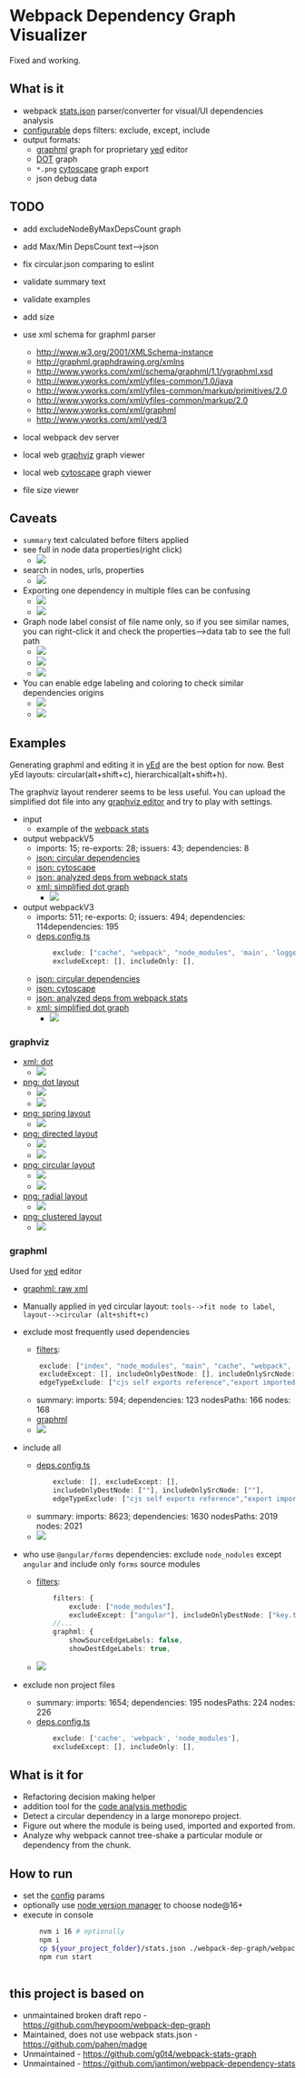 # Webpack Dependency Graph Visualizer

Fixed and working.

## What is it

 * webpack [stats.json](https://webpack.js.org/api/stats) parser/converter for visual/UI dependencies analysis
 * [configurable](./deps.config.ts) deps filters: exclude, except, include
 * output formats:
    * [graphml](http://graphml.graphdrawing.org/) graph for proprietary [yed](https://www.yworks.com/products/yed/download) editor
    * [DOT](https://github.com/glejeune/node-graphviz) graph
    * `*.png` [cytoscape](https://cytoscape.org/) graph export
    * json debug data

## TODO

 * add excludeNodeByMaxDepsCount graph
 * add Max/Min DepsCount text-->json
 * fix circular.json comparing to eslint
 * validate summary text
 * validate examples
 * add size

 * use xml schema for graphml parser
    * http://www.w3.org/2001/XMLSchema-instance
    * http://graphml.graphdrawing.org/xmlns 
    * http://www.yworks.com/xml/schema/graphml/1.1/ygraphml.xsd
    * http://www.yworks.com/xml/yfiles-common/1.0/java
    * http://www.yworks.com/xml/yfiles-common/markup/primitives/2.0
    * http://www.yworks.com/xml/yfiles-common/markup/2.0
    * http://www.yworks.com/xml/graphml
    * http://www.yworks.com/xml/yed/3
 * local webpack dev server
 * local web [graphviz](http://magjac.com/graphviz-visual-editor/) graph viewer
 * local web [cytoscape](https://js.cytoscape.org) graph viewer
 * file size viewer

## Caveats

 * `summary` text calculated before filters applied
 * see full in node data properties(right click)
    * ![](./doc/graphml_yed_data.jpg)
 * search in nodes, urls, properties
    * ![](./doc/graphml_yed_search.jpg)
 * Exporting one dependency in multiple files can be confusing
    * ![](./doc/graphml_re-export_code.jpg)
    * ![](./doc/graphml_key_properties.jpg)
 * Graph node label consist of file name only, so if you see similar names, you can right-click it and check the properties-->data tab to see the full path
    * ![](./doc/graphml_index_properties_1.jpg)
    * ![](./doc/graphml_index_properties_2.jpg)
    * ![](./doc/graphml_index_properties_3.jpg)
 * You can enable edge labeling and coloring to check similar dependencies origins
    * ![](./doc/graphml_edge_label_1.jpg)
    * ![](./doc/graphml_edge_label_2.jpg)

## Examples

Generating graphml and editing it in [yEd](https://www.yworks.com/products/yed/download) are the best option for now. Best yEd layouts: circular(alt+shift+c), hierarchical(alt+shift+h).

The graphviz layout renderer seems to be less useful. You can upload the simplified dot file into any [graphviz editor](http://magjac.com/graphviz-visual-editor/) and try to play with settings.

 * input
    * example of the [webpack stats](./doc/webpack-stats.zip)
 * output webpackV5
    * imports: 15; re-exports: 28; issuers: 43; dependencies: 8
    * [json: circular dependencies](./graph-output/webpackV5/circular.json)
    * [json: cytoscape](./graph-output/webpackV5/cytoscape.json)
    * [json: analyzed deps from webpack stats](./graph-output/webpackV5/deps.json)
    * [xml: simplified dot graph](./graph-output/webpackV5/graph_simplified.dot)
        * ![](./doc/graphviz_dot_simplified.jpg)
 * output webpackV3
    * imports: 511; re-exports: 0; issuers: 494; dependencies: 114dependencies: 195
    * [deps.config.ts](./deps.config.ts)
        ```ts
            exclude: ["cache", "webpack", "node_modules", 'main', 'logger', 'index', 'profile', 'config', 'platform','settings', 'popup', 'app', 'confirm', 'analytics', 'theme', 'error', 'home'],
            excludeExcept: [], includeOnly: [],
        ```
    * [json: circular dependencies](./graph-output/circular.json)
    * [json: cytoscape](./graph-output/cytoscape.json)
    * [json: analyzed deps from webpack stats](./graph-output/deps.json)
    * [xml: simplified dot graph](./graph-output/graph_simplified.dot)
        * ![](./doc/graphviz_dot_simplified.jpg)

### graphviz

* [xml: dot](./graph-output/graphviz.dot)
    * ![](./doc/graphviz_dot.jpg)
* [png: dot layout](./graph-output/graphviz_dot.png)
    * ![](./doc/graphviz_dot_layout.jpg)
    * ![](./doc/graphviz_dot_layout_full.jpg)
* [png: spring layout](./graph-output/graphviz_spring.png)
    * ![](./doc/graphviz_spring_layout.jpg)
* [png: directed layout](./graph-output/graphviz_directed.png)
    * ![](./doc/graphviz_directed_layout.jpg)
    * ![](./doc/graphviz_directed_layout_full.jpg)
* [png: circular layout](./graph-output/graphviz_circular.png)
    * ![](./doc/graphviz_circle_layout.jpg)
    * ![](./doc/graphviz_circle_layout_full.jpg)
* [png: radial layout](./graph-output/graphviz_radial.png)
    * ![](./doc/graphviz_radial_layout.jpg)
* [png: clustered layout](./graph-output/graphviz_clustered.png)
    * ![](./doc/graphviz_clustered_layout.jpg)

### graphml

Used for [yed](https://www.yworks.com/products/yed) editor

 * [graphml: raw xml](./graph-output/deps.graphml)
 * Manually applied in yed circular layout: `tools-->fit node to label`, `layout-->circular (alt+shift+c)`

 * exclude most frequently used dependencies
    * [filters](./deps.config.ts):
    ```ts
		exclude: ["index", "node_modules", "main", "cache", "webpack", "logger", "profile", "config", "platform", "settings", "popup", "confirm", "analytics", "theme", "error",],
		excludeExcept: [], includeOnlyDestNode: [], includeOnlySrcNode: [],
		edgeTypeExclude: ["cjs self exports reference","export imported specifier",],
    ```
    * summary: imports: 594; dependencies: 123 nodesPaths: 166 nodes: 168
    * [graphml](./graph-output/deps_circular.graphml)
    * ![](./doc/graphml_except.jpg)
 * include all
    * [deps.config.ts](./deps.config.ts)
        ```ts
            exclude: [], excludeExcept: [],
            includeOnlyDestNode: [""], includeOnlySrcNode: [""],
		    edgeTypeExclude: ["cjs self exports reference","export imported specifier"],
        ```
    * summary: imports: 8623; dependencies: 1630 nodesPaths: 2019 nodes: 2021
    * ![](./doc/graphml_all.jpg)
 * who use `@angular/forms` dependencies: exclude `node_nodules` except `angular` and include only `forms` source modules
    * [filters](./deps.config.ts):
        ```ts
            filters: {
                exclude: ["node_modules"],
                excludeExcept: ["angular"], includeOnlyDestNode: ["key.ts"], includeOnlySrcNode: ["key.ts"],
            //...
            graphml: {
                showSourceEdgeLabels: false,
                showDestEdgeLabels: true,
        ```
    * ![](./doc/graphml_filter_forms_only.jpg)
 * exclude non project files
    * summary: imports: 1654; dependencies: 195 nodesPaths: 224 nodes: 226
    * [deps.config.ts](./deps.config.ts)
        ```ts
            exclude: ['cache', 'webpack', 'node_modules'],
            excludeExcept: [], includeOnly: [],
        ```


## What is it for

 * Refactoring decision making helper
 * addition tool for the [code analysis methodic](https://github.com/bskydive/code_quality_js)
 * Detect a circular dependency in a large monorepo project.
 * Figure out where the module is being used, imported and exported from.
 * Analyze why webpack cannot tree-shake a particular module or dependency from the chunk.

## How to run

 * set the [config](./deps.config.js) params
 * optionally use [node version manager](https://github.com/nvm-sh/nvm) to choose node@16+
 * execute in console
    ```bash
        nvm i 16 # optionally
        npm i
        cp ${your_project_folder}/stats.json ./webpack-dep-graph/webpack-stats.json
        npm run start
        
    ```

## this project is based on 

 * unmaintained broken draft repo - https://github.com/heypoom/webpack-dep-graph
 * Maintained, does not use webpack stats.json - https://github.com/pahen/madge
 * Unmaintained - https://github.com/g0t4/webpack-stats-graph
 * Unmaintained - https://github.com/jantimon/webpack-dependency-stats

